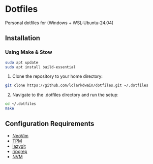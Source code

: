 # Dotfiles

Personal dotfiles for (Windows + WSL:Ubuntu-24.04)

## Installation

### Using Make & Stow

```bash
sudo apt update
sudo apt install build-essential
```

1. Clone the repository to your home directory:

```bash
git clone https://github.com/lclarkdwain/dotfiles.git ~/.dotfiles
```

2. Navigate to the .dotfiles directory and run the setup:

```bash
cd ~/.dotfiles
make
```

## Configuration Requirements

- [NeoVim](https://github.com/neovim/neovim/blob/master/INSTALL.md#linux)
- [TPM](https://github.com/tmux-plugins/tpm)
- [lazygit](https://github.com/jesseduffield/lazygit)
- [ripgrep](https://github.com/BurntSushi/ripgrep)
- [NVM](https://github.com/nvm-sh/nvm?tab=readme-ov-file#installing-and-updating)
